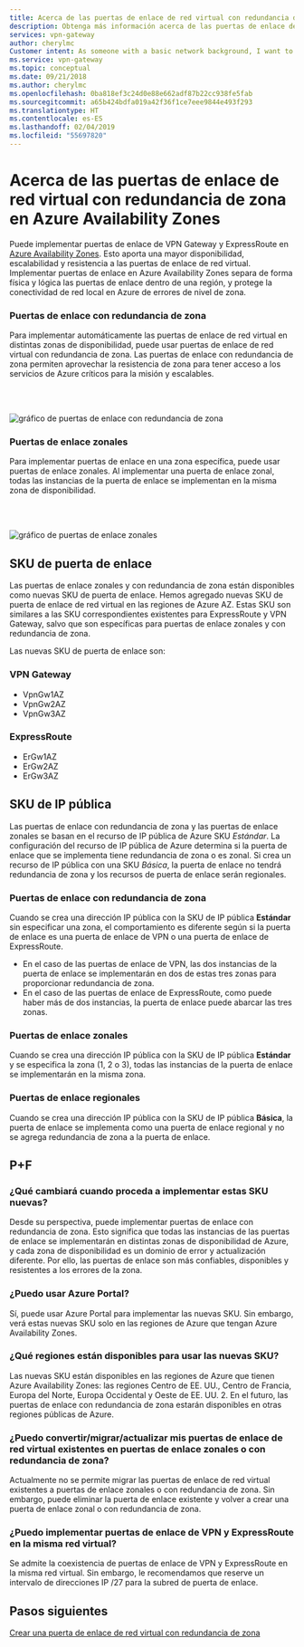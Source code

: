 ```yaml
---
title: Acerca de las puertas de enlace de red virtual con redundancia de zona en Azure Availability Zones | Microsoft Docs
description: Obtenga más información acerca de las puertas de enlace de VPN Gateway y ExpressRoute en Availability Zones.
services: vpn-gateway
author: cherylmc
Customer intent: As someone with a basic network background, I want to understand zone-redundant gateways.
ms.service: vpn-gateway
ms.topic: conceptual
ms.date: 09/21/2018
ms.author: cherylmc
ms.openlocfilehash: 0ba818ef3c24d0e88e662adf87b22cc938fe5fab
ms.sourcegitcommit: a65b424bdfa019a42f36f1ce7eee9844e493f293
ms.translationtype: HT
ms.contentlocale: es-ES
ms.lasthandoff: 02/04/2019
ms.locfileid: "55697820"
---
```

# <a name="about-zone-redundant-virtual-network-gateways-in-azure-availability-zones"></a>Acerca de las puertas de enlace de red virtual con redundancia de zona en Azure Availability Zones

Puede implementar puertas de enlace de VPN Gateway y ExpressRoute en [Azure Availability Zones](../availability-zones/az-overview.md). Esto aporta una mayor disponibilidad, escalabilidad y resistencia a las puertas de enlace de red virtual. Implementar puertas de enlace en Azure Availability Zones separa de forma física y lógica las puertas de enlace dentro de una región, y protege la conectividad de red local en Azure de errores de nivel de zona.

### <a name="zrgw"></a>Puertas de enlace con redundancia de zona

Para implementar automáticamente las puertas de enlace de red virtual en distintas zonas de disponibilidad, puede usar puertas de enlace de red virtual con redundancia de zona. Las puertas de enlace con redundancia de zona permiten aprovechar la resistencia de zona para tener acceso a los servicios de Azure críticos para la misión y escalables.

<br>
<br>

![gráfico de puertas de enlace con redundancia de zona](./media/create-zone-redundant-vnet-gateway/zonered.png)

### <a name="zgw"></a>Puertas de enlace zonales

Para implementar puertas de enlace en una zona específica, puede usar puertas de enlace zonales. Al implementar una puerta de enlace zonal, todas las instancias de la puerta de enlace se implementan en la misma zona de disponibilidad.

<br>
<br>

![gráfico de puertas de enlace zonales](./media/create-zone-redundant-vnet-gateway/zonal.png)

## <a name="gwskus"></a>SKU de puerta de enlace

Las puertas de enlace zonales y con redundancia de zona están disponibles como nuevas SKU de puerta de enlace. Hemos agregado nuevas SKU de puerta de enlace de red virtual en las regiones de Azure AZ. Estas SKU son similares a las SKU correspondientes existentes para ExpressRoute y VPN Gateway, salvo que son específicas para puertas de enlace zonales y con redundancia de zona.

Las nuevas SKU de puerta de enlace son:

### <a name="vpn-gateway"></a>VPN Gateway

* VpnGw1AZ
* VpnGw2AZ
* VpnGw3AZ

### <a name="expressroute"></a>ExpressRoute

* ErGw1AZ
* ErGw2AZ
* ErGw3AZ

## <a name="pipskus"></a>SKU de IP pública

Las puertas de enlace con redundancia de zona y las puertas de enlace zonales se basan en el recurso de IP pública de Azure SKU *Estándar*. La configuración del recurso de IP pública de Azure determina si la puerta de enlace que se implementa tiene redundancia de zona o es zonal. Si crea un recurso de IP pública con una SKU *Básica*, la puerta de enlace no tendrá redundancia de zona y los recursos de puerta de enlace serán regionales.

### <a name="pipzrg"></a>Puertas de enlace con redundancia de zona

Cuando se crea una dirección IP pública con la SKU de IP pública **Estándar** sin especificar una zona, el comportamiento es diferente según si la puerta de enlace es una puerta de enlace de VPN o una puerta de enlace de ExpressRoute. 

* En el caso de las puertas de enlace de VPN, las dos instancias de la puerta de enlace se implementarán en dos de estas tres zonas para proporcionar redundancia de zona. 
* En el caso de las puertas de enlace de ExpressRoute, como puede haber más de dos instancias, la puerta de enlace puede abarcar las tres zonas.

### <a name="pipzg"></a>Puertas de enlace zonales

Cuando se crea una dirección IP pública con la SKU de IP pública **Estándar** y se especifica la zona (1, 2 o 3), todas las instancias de la puerta de enlace se implementarán en la misma zona.

### <a name="piprg"></a>Puertas de enlace regionales

Cuando se crea una dirección IP pública con la SKU de IP pública **Básica**, la puerta de enlace se implementa como una puerta de enlace regional y no se agrega redundancia de zona a la puerta de enlace.

## <a name="faq"></a>P+F

### <a name="what-will-change-when-i-deploy-these-new-skus"></a>¿Qué cambiará cuando proceda a implementar estas SKU nuevas?

Desde su perspectiva, puede implementar puertas de enlace con redundancia de zona. Esto significa que todas las instancias de las puertas de enlace se implementarán en distintas zonas de disponibilidad de Azure, y cada zona de disponibilidad es un dominio de error y actualización diferente. Por ello, las puertas de enlace son más confiables, disponibles y resistentes a los errores de la zona.

### <a name="can-i-use-the-azure-portal"></a>¿Puedo usar Azure Portal?

Sí, puede usar Azure Portal para implementar las nuevas SKU. Sin embargo, verá estas nuevas SKU solo en las regiones de Azure que tengan Azure Availability Zones.

### <a name="what-regions-are-available-for-me-to-use-the-new-skus"></a>¿Qué regiones están disponibles para usar las nuevas SKU?

Las nuevas SKU están disponibles en las regiones de Azure que tienen Azure Availability Zones: las regiones Centro de EE. UU., Centro de Francia, Europa del Norte, Europa Occidental y Oeste de EE. UU. 2. En el futuro, las puertas de enlace con redundancia de zona estarán disponibles en otras regiones públicas de Azure.

### <a name="can-i-changemigrateupgrade-my-existing-virtual-network-gateways-to-zone-redundant-or-zonal-gateways"></a>¿Puedo convertir/migrar/actualizar mis puertas de enlace de red virtual existentes en puertas de enlace zonales o con redundancia de zona?

Actualmente no se permite migrar las puertas de enlace de red virtual existentes a puertas de enlace zonales o con redundancia de zona. Sin embargo, puede eliminar la puerta de enlace existente y volver a crear una puerta de enlace zonal o con redundancia de zona.

### <a name="can-i-deploy-both-vpn-and-express-route-gateways-in-same-virtual-network"></a>¿Puedo implementar puertas de enlace de VPN y ExpressRoute en la misma red virtual?

Se admite la coexistencia de puertas de enlace de VPN y ExpressRoute en la misma red virtual. Sin embargo, le recomendamos que reserve un intervalo de direcciones IP /27 para la subred de puerta de enlace.

## <a name="next-steps"></a>Pasos siguientes

[Crear una puerta de enlace de red virtual con redundancia de zona](create-zone-redundant-vnet-gateway.md)

